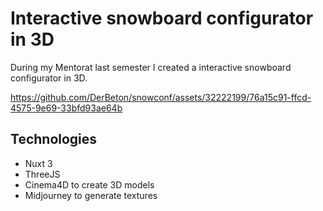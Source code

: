 # Interactive snowboard configurator in 3D

During my Mentorat last semester I created a interactive snowboard configurator in 3D.

https://github.com/DerBeton/snowconf/assets/32222199/76a15c91-ffcd-4575-9e69-33bfd93ae64b

## Technologies
- Nuxt 3
- ThreeJS
- Cinema4D to create 3D models
- Midjourney to generate textures

